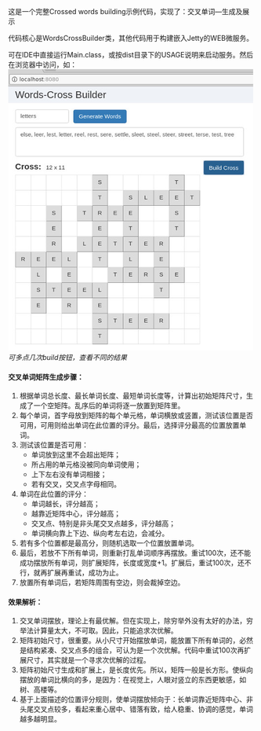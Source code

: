 这是一个完整Crossed words building示例代码，实现了：交叉单词—生成及展示

代码核心是WordsCrossBuilder类，其他代码用于构建嵌入Jetty的WEB微服务。

可在IDE中直接运行Main.class，或按dist目录下的USAGE说明来启动服务。然后在浏览器中访问，如：
![web page](https://raw.githubusercontent.com/xuzhigang01/words-cross_java/master/h5.jpg)
*可多点几次build按钮，查看不同的结果*

#### 交叉单词矩阵生成步骤：
1. 根据单词总长度、最长单词长度、最短单词长度等，计算出初始矩阵尺寸，生成了一个空矩阵。乱序后的单词将逐一放置到矩阵里。
2. 每个单词，首字母放到矩阵的每个单元格，单词横放或竖置，测试该位置是否可用，可用则给出单词在此位置的评分。最后，选择评分最高的位置放置单词。
3. 测试该位置是否可用：
   - 单词放到这里不会超出矩阵；
   - 所占用的单元格没被同向单词使用；
   - 上下左右没有单词相接；
   - 若有交叉，交叉点字母相同。
4. 单词在此位置的评分：
   - 单词越长，评分越高；
   - 越靠近矩阵中心，评分越高；
   - 交叉点、特别是非头尾交叉点越多，评分越高；
   - 单词横向靠上下边、纵向考左右边，会减分。
5. 若有多个位置都是最高分，则随机选取一个位置放置单词。
6. 最后，若放不下所有单词，则重新打乱单词顺序再摆放。重试100次，还不能成功摆放所有单词，则扩展矩阵，长度或宽度+1。扩展后，重试100次，还不行，就再扩展再重试，成功为止。
7. 放置所有单词后，若矩阵周围有空边，则会裁掉空边。

#### 效果解析：
1. 交叉单词摆放，理论上有最优解。但在实现上，除穷举外没有太好的办法，穷举法计算量太大，不可取。因此，只能追求次优解。
2. 矩阵初始尺寸，很重要。从小尺寸开始摆放单词，能放置下所有单词的，必然是结构紧凑、交叉点多的组合，可认为是一个次优解。代码中重试100次再扩展尺寸，其实就是一个寻求次优解的过程。
3. 矩阵初始尺寸生成和扩展上，是长度优先。所以，矩阵一般是长方形。使纵向摆放的单词比横向的多，是因为：在视觉上，人眼对竖立的东西更敏感，如树、高楼等。
4. 基于上面描述的位置评分规则，使单词摆放倾向于：长单词靠近矩阵中心、非头尾交叉点较多，看起来重心居中、错落有致，给人稳重、协调的感觉，单词越多越明显。

